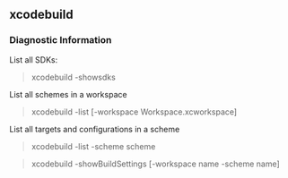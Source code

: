 ## xcodebuild ##

### Diagnostic Information ###

List all SDKs:
> xcodebuild -showsdks

List all schemes in a workspace
> xcodebuild -list [-workspace Workspace.xcworkspace]

List all targets and configurations in a scheme
> xcodebuild -list -scheme scheme

  > xcodebuild -showBuildSettings [-workspace name -scheme name]

